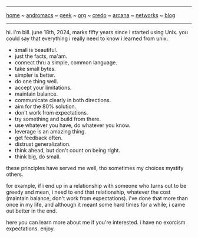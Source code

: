 -----
[home](README.md) ~ [andromacs](andromacs.md) ~ [geek](geekcode.md) ~ [org](orgmode.md) ~ [credo](credo.md) ~ [arcana](arcana.md) ~ [networks](networking.md) ~ [blog](blogroll.md)

-----

hi. i'm bill. june 18th, 2024, marks fifty years since i started using Unix. you could say that everything i really need to know i learned from unix:

* small is beautiful.
* just the facts, ma'am.
* connect thru a simple, common language.
* take small bytes.
* simpler is better.
* do one thing well.
* accept your limitations.
* maintain balance.
* communicate clearly in both directions.
* aim for the 80% solution.
* don't work from expectations.
* try something and build from there.
* use whatever you have, do whatever you know.
* leverage is an amazing thing.
* get feedback often.
* distrust generalization.
* think ahead, but don't count on being right. 
* think big, do small.

these principles have served me well, tho sometimes my choices mystify others. 

for example, if i end up in a relationship with someone who turns out to be greedy and mean, i need to end that relationship, whatever the cost (maintain balance, don't work from expectations). i've done that more than once in my life, and although it meant some hard times for a while, i came out better in the end. 

here you can learn more about me if you're interested. i have no exorcism
expectations. enjoy.
